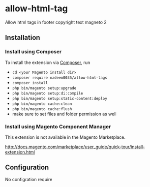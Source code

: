 # allow-html-tag
Allow html tags in footer copyright text magneto 2

## Installation
### Install using Composer
To install the extension via [Composer](http://getcomposer.org/), run
- `cd <your Magento install dir>`
- `composer require nadeem0035/allow-html-tags`
- `composer install`
- `php bin/magento setup:upgrade`
- `php bin/magento setup:di:compile`
- `php bin/magento setup:static-content:deploy`
- `php bin/magento cache:clean`
- `php bin/magento cache:flush`
- make sure to set files and folder permission as well

### Install using Magento Component Manager

This extension is not available in the Magento Marketplace.

http://docs.magento.com/marketplace/user_guide/quick-tour/install-extension.html

## Configuration 
No configration require
